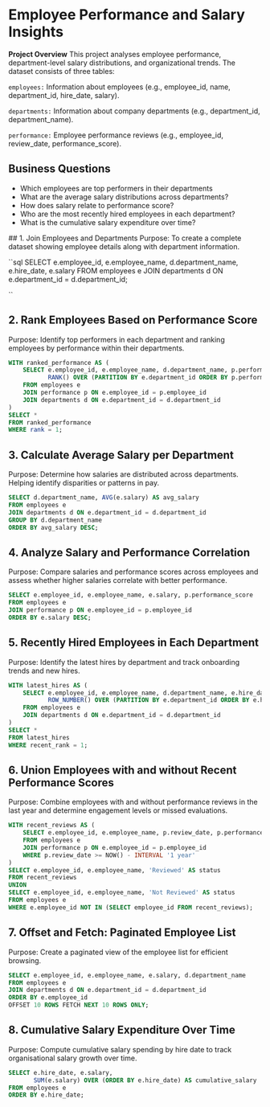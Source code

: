 # Employee Performance and Salary Insights

**Project Overview**
This project analyses employee performance, department-level salary distributions, and organizational trends. The dataset consists of three tables:

`employees:` Information about employees (e.g., employee_id, name, department_id, hire_date, salary).

`departments:` Information about company departments (e.g., department_id, department_name).

`performance:` Employee performance reviews (e.g., employee_id, review_date, performance_score).


## Business Questions
- Which employees are top performers in their departments
- What are the average salary distributions across departments?
- How does salary relate to performance score?
- Who are the most recently hired employees in each department?
- What is the cumulative salary expenditure over time?

 ## 1. Join Employees and Departments
Purpose: To create a complete dataset showing employee details along with department information.

``sql
SELECT e.employee_id, e.employee_name, d.department_name, e.hire_date, e.salary
FROM employees e
JOIN departments d ON e.department_id = d.department_id;

``

## 2. Rank Employees Based on Performance Score
Purpose: Identify top performers in each department and ranking employees by performance within their departments.

```sql
WITH ranked_performance AS (
    SELECT e.employee_id, e.employee_name, d.department_name, p.performance_score,
           RANK() OVER (PARTITION BY e.department_id ORDER BY p.performance_score DESC) AS rank
    FROM employees e
    JOIN performance p ON e.employee_id = p.employee_id
    JOIN departments d ON e.department_id = d.department_id
)
SELECT * 
FROM ranked_performance
WHERE rank = 1;
```

## 3. Calculate Average Salary per Department
Purpose: Determine how salaries are distributed across departments. Helping identify disparities or patterns in pay.

``` sql
SELECT d.department_name, AVG(e.salary) AS avg_salary
FROM employees e
JOIN departments d ON e.department_id = d.department_id
GROUP BY d.department_name
ORDER BY avg_salary DESC;
```

## 4. Analyze Salary and Performance Correlation
Purpose: Compare salaries and performance scores across employees and assess whether higher salaries correlate with better performance.

```sql
SELECT e.employee_id, e.employee_name, e.salary, p.performance_score
FROM employees e
JOIN performance p ON e.employee_id = p.employee_id
ORDER BY e.salary DESC;
```

## 5. Recently Hired Employees in Each Department
Purpose: Identify the latest hires by department and track onboarding trends and new hires.

```sql
WITH latest_hires AS (
    SELECT e.employee_id, e.employee_name, d.department_name, e.hire_date,
           ROW_NUMBER() OVER (PARTITION BY e.department_id ORDER BY e.hire_date DESC) AS recent_rank
    FROM employees e
    JOIN departments d ON e.department_id = d.department_id
)
SELECT *
FROM latest_hires
WHERE recent_rank = 1;
```

## 6. Union Employees with and without Recent Performance Scores
Purpose: Combine employees with and without performance reviews in the last year and determine engagement levels or missed evaluations.

```sql
WITH recent_reviews AS (
    SELECT e.employee_id, e.employee_name, p.review_date, p.performance_score
    FROM employees e
    JOIN performance p ON e.employee_id = p.employee_id
    WHERE p.review_date >= NOW() - INTERVAL '1 year'
)
SELECT e.employee_id, e.employee_name, 'Reviewed' AS status
FROM recent_reviews
UNION
SELECT e.employee_id, e.employee_name, 'Not Reviewed' AS status
FROM employees e
WHERE e.employee_id NOT IN (SELECT employee_id FROM recent_reviews);
```

## 7. Offset and Fetch: Paginated Employee List
Purpose: Create a paginated view of the employee list for efficient browsing.

```sql
SELECT e.employee_id, e.employee_name, e.salary, d.department_name
FROM employees e
JOIN departments d ON e.department_id = d.department_id
ORDER BY e.employee_id
OFFSET 10 ROWS FETCH NEXT 10 ROWS ONLY;
```

## 8. Cumulative Salary Expenditure Over Time
Purpose: Compute cumulative salary spending by hire date to track organisational salary growth over time.

```sql
SELECT e.hire_date, e.salary,
       SUM(e.salary) OVER (ORDER BY e.hire_date) AS cumulative_salary
FROM employees e
ORDER BY e.hire_date;
```
